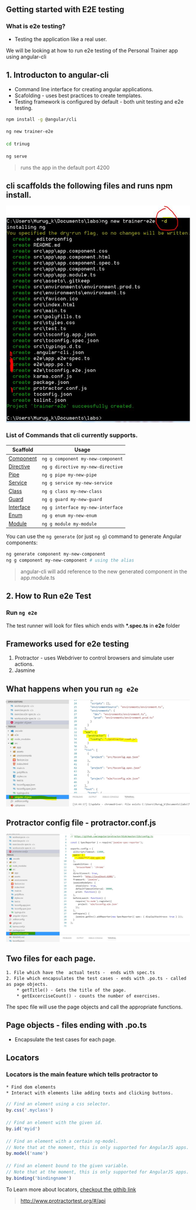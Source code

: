 ## Getting started with E2E testing

### What is e2e testing?

*  Testing the application like a real user.

We will be looking at how to run e2e testing of the Personal Trainer app using angular-cli

## 1. Introducton to angular-cli  

* Command line interface for creating angular applications.
* Scafolding - uses best practices to create templates.
* Testing framework is configured by default - both unit testing and e2e testing.

```bash
npm install -g @angular/cli

ng new trainer-e2e

cd trinug

ng serve

```

>  runs the app in the default port 4200 

## cli scaffolds the following files and runs npm install.
![File Structure](file-structure-1.jpg)

### List of Commands that cli currently supports.


Scaffold  | Usage
---       | ---
[Component](https://github.com/angular/angular-cli/wiki/generate-component) | `ng g component my-new-component`
[Directive](https://github.com/angular/angular-cli/wiki/generate-directive) | `ng g directive my-new-directive`
[Pipe](https://github.com/angular/angular-cli/wiki/generate-pipe)           | `ng g pipe my-new-pipe`
[Service](https://github.com/angular/angular-cli/wiki/generate-service)     | `ng g service my-new-service`
[Class](https://github.com/angular/angular-cli/wiki/generate-class)         | `ng g class my-new-class`
[Guard](https://github.com/angular/angular-cli/wiki/generate-guard)         | `ng g guard my-new-guard`
[Interface](https://github.com/angular/angular-cli/wiki/generate-interface) | `ng g interface my-new-interface`
[Enum](https://github.com/angular/angular-cli/wiki/generate-enum)           | `ng g enum my-new-enum`
[Module](https://github.com/angular/angular-cli/wiki/generate-module)       | `ng g module my-module`


You can use the `ng generate` (or just `ng g`) command to generate Angular components:

```bash
ng generate component my-new-component
ng g component my-new-component # using the alias
```

>  angular-cli will add reference to the new generated component in the app.module.ts

## 2. How to Run e2e Test

### Run `ng e2e` 

The test runner will look for files which ends with **\*.spec.ts** in **e2e** folder 



## Frameworks used for e2e testing

1. Protractor - uses Webdriver to control browsers and simulate user actions.
2. Jasmine 


### 


## What happens when you run `ng e2e`
![File Structure](angular-cli-json.jpg)

## Protractor config file - protractor.conf.js
![File Structure](protractor-config.jpg)

## Two files for each page.

	1. File which have the  actual tests -  ends with spec.ts
	2. File which encapsulates the test cases - ends with .po.ts - called as page objects.
		* getTitle() - Gets the title of the page.
		* getExcerciseCount() - counts the number of exercises.
		
The spec file will use the page objects and call the appropriate functions.
		

## Page objects  -  files ending with .po.ts

  *  Encapsulate the test cases for each page.

## Locators

### Locators is the main feature which tells protractor to
    * Find dom elements
	* Interact with elements like adding texts and clicking buttons.

```js
// Find an element using a css selector.
by.css('.myclass') 

// Find an element with the given id.
by.id('myid')

// Find an element with a certain ng-model.
// Note that at the moment, this is only supported for AngularJS apps.
by.model('name')

// Find an element bound to the given variable.
// Note that at the moment, this is only supported for AngularJS apps.
by.binding('bindingname')
```
To Learn more about locators, [checkout the githib link](https://github.com/angular/protractor/blob/master/docs/locators.md)

> http://www.protractortest.org/#/api